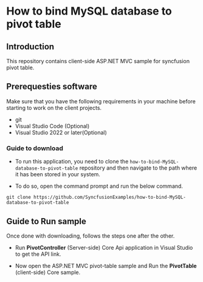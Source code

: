 # How to bind MySQL database to pivot table

## Introduction

This repository contains client-side ASP.NET MVC sample for syncfusion pivot table.

## Prerequesties software

Make sure that you have the following requirements in your machine before starting to work on the client projects.

* git
* Visual Studio Code (Optional)
* Visual Studio 2022 or later(Optional)

### Guide to download 

* To run this application, you need to clone the `how-to-bind-MySQL-database-to-pivot-table` repository and then navigate to the path where it has been stored in your system.

* To do so, open the command prompt and run the below command.

```
git clone https://github.com/SyncfusionExamples/how-to-bind-MySQL-database-to-pivot-table

```

## Guide to Run sample

Once done with downloading, follows the steps one after the other.

* Run **PivotController** (Server-side) Core Api application in Visual Studio to get the API link.
 
* Now open the ASP.NET MVC pivot-table sample and Run the **PivotTable** (client-side) Core sample.